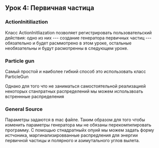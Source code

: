 ## Урок 4: Первичная частица

### ActionInitiliaztion
Класс ActionInitliazation позволяет регистрировать пользовательский действия: одно из них --- создание генератора первичных частиц --- обязательно и будет расммотрено в этом уроке, остальные необязательны и будут расмотренны в следующем уроке.


### Particle gun
Самый простой и наиболее гибкий способ это использовать класс ParticleGun

Однако для того что не заниматься самостоятельной реализацией некоторых станлратных распределений  мы можем использвоать встреннные распределения
### General Source
Параметры задаются в mac файле. Таким образом для того чтобы изменить параметры генератора мы не обязаны перекомпилировать программу. С помощью стнадратныйх опуий мы можем задать форму истчоника, маргинализировванные распредления для энергии первичной частицы и полярного и азимутального углов вылета.


